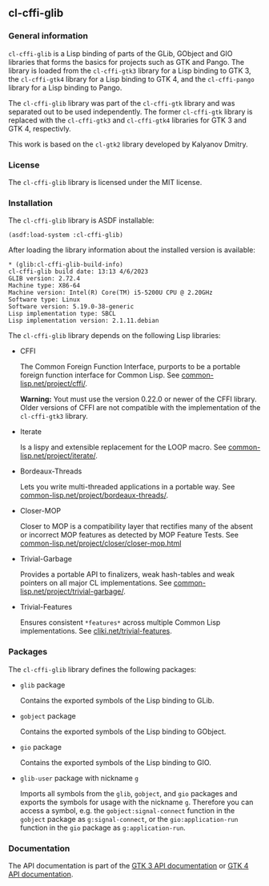 ## cl-cffi-glib

### General information

`cl-cffi-glib` is a Lisp binding of parts of the GLib, GObject and GIO libraries
that forms the basics for projects such as GTK and Pango. The library is loaded 
from the `cl-cffi-gtk3` library for a Lisp binding to GTK 3, the `cl-cffi-gtk4`
library for a Lisp binding to GTK 4, and the `cl-cffi-pango` library  for a Lisp 
binding to Pango.

The `cl-cffi-glib` library was part of the `cl-cffi-gtk` library and was 
separated out to be used independently. The former `cl-cffi-gtk` library is 
replaced with the `cl-cffi-gtk3` and `cl-cffi-gtk4` libraries for GTK 3 and 
GTK 4, respectivly.

This work is based on the `cl-gtk2` library developed by Kalyanov Dmitry.

### License

The `cl-cffi-glib` library is licensed under the MIT license.

### Installation

The `cl-cffi-glib` library is ASDF installable:
```
(asdf:load-system :cl-cffi-glib)
```
After loading the library information about the installed version is available:
```
* (glib:cl-cffi-glib-build-info)
cl-cffi-glib build date: 13:13 4/6/2023
GLIB version: 2.72.4
Machine type: X86-64
Machine version: Intel(R) Core(TM) i5-5200U CPU @ 2.20GHz
Software type: Linux
Software version: 5.19.0-38-generic
Lisp implementation type: SBCL
Lisp implementation version: 2.1.11.debian
```

The `cl-cffi-glib` library depends on the following Lisp libraries:

* CFFI

    The Common Foreign Function Interface, purports to be a portable foreign
    function interface for Common Lisp.
    See [common-lisp.net/project/cffi/](http://common-lisp.net/project/cffi/).

    **Warning:** Yout must use the version 0.22.0 or newer of the CFFI library.
    Older versions of CFFI are not compatible with the implementation of the 
    `cl-cffi-gtk3` library.

* Iterate

    Is a lispy and extensible replacement for the LOOP macro.
    See [common-lisp.net/project/iterate/](http://common-lisp.net/project/iterate/).

* Bordeaux-Threads

    Lets you write multi-threaded applications in a portable way.
    See [common-lisp.net/project/bordeaux-threads/](http://common-lisp.net/project/bordeaux-threads/).

* Closer-MOP

    Closer to MOP is a compatibility layer that rectifies many of the absent or 
    incorrect MOP features as detected by MOP Feature Tests. 
    See [common-lisp.net/project/closer/closer-mop.html](http://common-lisp.net/project/closer/closer-mop.html)

* Trivial-Garbage

    Provides a portable API to finalizers, weak hash-tables and weak pointers 
    on all major CL implementations.
    See [common-lisp.net/project/trivial-garbage/](http://common-lisp.net/project/trivial-garbage/).

* Trivial-Features

    Ensures consistent `*features*` across multiple Common Lisp implementations.
    See [cliki.net/trivial-features](https://www.cliki.net/trivial-features).

### Packages

The `cl-cffi-glib` library defines the following packages:

* `glib` package

    Contains the exported symbols of the Lisp binding to GLib.

* `gobject` package

    Contains the exported symbols of the Lisp binding to GObject.

* `gio` package

    Contains the exported symbols of the Lisp binding to GIO.

* `glib-user` package with nickname `g`

    Imports all symbols from the `glib`, `gobject`, and `gio` packages and
    exports the symbols for usage with the nickname `g`. Therefore you can
    access a symbol, e.g. the `gobject:signal-connect` function in the `gobject` 
    package as `g:signal-connect`, or the `gio:application-run` function in the
    `gio` package as `g:application-run`.

### Documentation

The API documentation is part of the
[GTK 3 API documentation](https://crategus.com/books/cl-cffi-gtk3) or
[GTK 4 API documentation](https://crategus.com/books/cl-cffi-gtk4).
